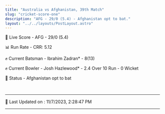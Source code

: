 ```yaml
---
title: "Australia vs Afghanistan, 39th Match"
slug: "cricket-score-one"
description: "AFG - 29/0 (5.4) - Afghanistan opt to bat."
layout: "../../layouts/PostLayout.astro"
---
```


🔴 Live Score - AFG - 29/0 (5.4)  

📊 Run Rate - CRR: 5.12  

✊ Current Batsman - Ibrahim Zadran* - 8(13)  

✊ Current Bowler - Josh Hazlewood* - 2.4 Over 10 Run - 0 Wicket  

📑 Status - Afghanistan opt to bat

<br />

***

📝 Last Updated on : 11/7/2023, 2:28:47 PM

***

